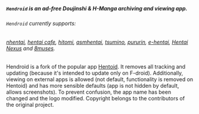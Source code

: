 ##### `Hendroid` is an ad-free Doujinshi & H-Manga archiving and viewing app.
###### `Hendroid` currently supports:
###### [nhentai](https://nhentai.net/), [hentai cafe](https://hentai.cafe/), [hitomi](https://hitomi.la/), [asmhentai](http://asmhentai.com/), [tsumino](http://www.tsumino.com/), [pururin](https://pururin.io/), [e-hentai](https://e-hentai.org/), [Hentai Nexus](https://hentainexus.com) and [8muses](https://www.8muses.com).

Hendroid is a fork of the popular app [Hentoid](https://github.com/avluis/Hentoid). 
It removes all tracking and updating (because it's intended to update only on F-droid). Additionally, viewing on external apps is allowed (not default, functionality is removed on Hentoid) and has more sensible defaults (app is not hidden by default, allows screenshots). 
To prevent confusion, the app name has been changed and the logo modified. Copyright belongs to the contributors of the original project.

